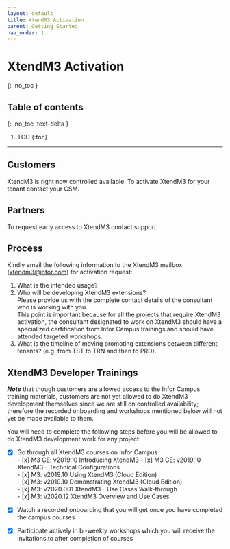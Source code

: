 ```yaml
---
layout: default
title: XtendM3 Activation
parent: Getting Started
nav_order: 1
---
```


# XtendM3 Activation
{: .no_toc }

## Table of contents
{: .no_toc .text-delta }

1. TOC
{:toc}

---

## Customers
XtendM3 is right now controlled available. To activate XtendM3 for your tenant contact your CSM.  


## Partners
To request early access to XtendM3 contact support.

## Process
Kindly email the following information to the XtendM3 mailbox ([xtendm3@infor.com](mailto://xtendm3@infor.com)) for activation request:     
1. What is the intended usage?  
2. Who will be developing XtendM3 extensions?  
Please provide us with the complete contact details of the consultant who is working with you.  
This point is important because for all the projects that require XtendM3 activation, the consultant designated to work on XtendM3 should have a specialized certification from Infor Campus trainings and should have attended targeted workshops. 
3.	What is the timeline of moving promoting extensions between different tenants? (e.g. from TST to TRN and then to PRD).  

## XtendM3 Developer Trainings
***Note*** that though customers are allowed access to the Infor Campus training materials, customers are not yet allowed to do XtendM3 development themselves since we are still on controlled availability; therefore the recorded onboarding and workshops mentioned below will not yet be made available to them.

You will need to complete the following steps before you will be allowed to do XtendM3 development work for any project:   

- [x] Go through all XtendM3 courses on Infor Campus                                                    
      - [x] M3 CE: v2019.10 Introducing XtendM3
      - [x] M3 CE: v2019.10 XtendM3 - Technical Configurations  
      - [x] M3: v2019.10 Using XtendM3 (Cloud Edition)  
      - [x] M3: v2019.10 Demonstrating XtendM3 (Cloud Edition)  
      - [x] M3: v2020.001 XtendM3 - Use Cases Walk-through  
      - [x] M3: v2020.12 XtendM3 Overview and Use Cases  
  
  
- [x] Watch a recorded onboarding that you will get once you have completed the campus courses  

- [x] Participate actively in bi-weekly workshops which you will receive the invitations to after completion of courses  

